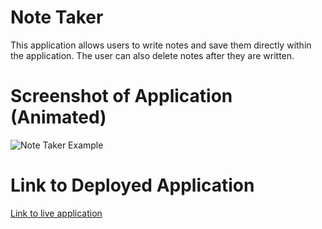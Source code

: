 # Note Taker

This application allows users to write notes and save them directly within the application. The user can also delete notes after they are written.

# Screenshot of Application (Animated)

![Note Taker Example](https://user-images.githubusercontent.com/83373330/128649720-8c4fe897-9bab-4377-bbba-87dd8689c76b.gif)

# Link to Deployed Application

[Link to live application](https://glacial-gorge-10536.herokuapp.com/)